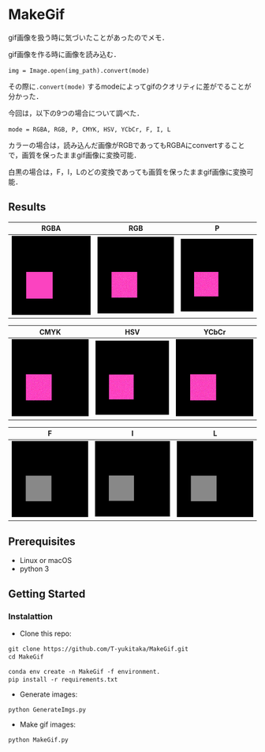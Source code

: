 # MakeGif

gif画像を扱う時に気づいたことがあったのでメモ．

gif画像を作る時に画像を読み込む．

`img = Image.open(img_path).convert(mode)` 

その際に`.convert(mode)` するmodeによってgifのクオリティに差がでることが分かった．

今回は，以下の9つの場合について調べた．

`mode = RGBA, RGB, P, CMYK, HSV, YCbCr, F, I, L`

カラーの場合は，読み込んだ画像がRGBであってもRGBAにconvertすることで，画質を保ったままgif画像に変換可能．

白黒の場合は，F，I，Lのどの変換であっても画質を保ったままgif画像に変換可能．

## Results
| RGBA | RGB | P |
----|----|----
| <img src='https://github.com/T-yukitaka/MakeGif/blob/master/results/RGBA.gif'> | <img src='https://github.com/T-yukitaka/MakeGif/blob/master/results/RGB.gif'> | <img src='https://github.com/T-yukitaka/MakeGif/blob/master/results/P.gif'> |

| CMYK | HSV | YCbCr |
----|----|----
| <img src='https://github.com/T-yukitaka/MakeGif/blob/master/results/CMYK.gif'> | <img src='https://github.com/T-yukitaka/MakeGif/blob/master/results/HSV.gif'> | <img src='https://github.com/T-yukitaka/MakeGif/blob/master/results/YCbCr.gif'> |

| F | I | L |
----|----|----
| <img src='https://github.com/T-yukitaka/MakeGif/blob/master/results/F.gif'> | <img src='https://github.com/T-yukitaka/MakeGif/blob/master/results/I.gif'> | <img src='https://github.com/T-yukitaka/MakeGif/blob/master/results/L.gif'> |


## Prerequisites
- Linux or macOS
- python 3

## Getting Started
### Instalattion
- Clone this repo:
```
git clone https://github.com/T-yukitaka/MakeGif.git
cd MakeGif
```

```
conda env create -n MakeGif -f environment.
pip install -r requirements.txt
```

- Generate images:
```
python GenerateImgs.py
```
- Make gif images:
```
python MakeGif.py
```